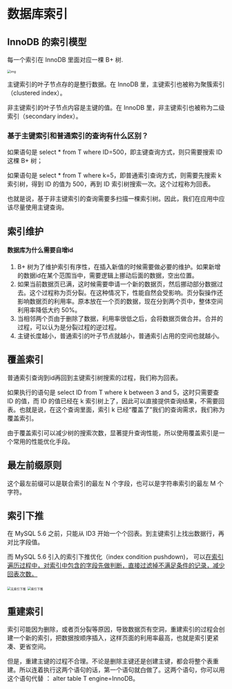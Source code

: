 # 数据库索引

## InnoDB 的索引模型

每一个索引在 InnoDB 里面对应一棵 B+ 树.

<img src="https://static001.geekbang.org/resource/image/dc/8d/dcda101051f28502bd5c4402b292e38d.png" alt="img" style="zoom:50%;" />

主键索引的叶子节点存的是整行数据。在 InnoDB 里，主键索引也被称为聚簇索引（clustered index）。

非主键索引的叶子节点内容是主键的值。在 InnoDB 里，非主键索引也被称为二级索引（secondary index）。



### 基于主键索引和普通索引的查询有什么区别？

如果语句是 select * from T where ID=500，即主键查询方式，则只需要搜索 ID 这棵 B+ 树；

如果语句是 select * from T where k=5，即普通索引查询方式，则需要先搜索 k 索引树，得到 ID 的值为 500，再到 ID 索引树搜索一次。这个过程称为回表。

也就是说，基于非主键索引的查询需要多扫描一棵索引树。因此，我们在应用中应该尽量使用主键查询。



## 索引维护

#### 数据库为什么需要自增id

1. B+ 树为了维护索引有序性，在插入新值的时候需要做必要的维护。如果新增的数据id在某个范围当中，需要逻辑上挪动后面的数据，空出位置。
2. 如果当前数据页已满，这时候需要申请一个新的数据页，然后挪动部分数据过去。这个过程称为页分裂。在这种情况下，性能自然会受影响。页分裂操作还影响数据页的利用率。原本放在一个页的数据，现在分到两个页中，整体空间利用率降低大约 50%。
3. 当相邻两个页由于删除了数据，利用率很低之后，会将数据页做合并。合并的过程，可以认为是分裂过程的逆过程。
4. 主键长度越小，普通索引的叶子节点就越小，普通索引占用的空间也就越小。



## 覆盖索引

普通索引查询到id再回到主键索引树搜索的过程，我们称为回表。



如果执行的语句是 select ID from T where k between 3 and 5，这时只需要查 ID 的值，而 ID 的值已经在 k 索引树上了，因此可以直接提供查询结果，不需要回表。也就是说，在这个查询里面，索引 k 已经“覆盖了”我们的查询需求，我们称为覆盖索引。



由于覆盖索引可以减少树的搜索次数，显著提升查询性能，所以使用覆盖索引是一个常用的性能优化手段。



## 最左前缀原则

这个最左前缀可以是联合索引的最左 N 个字段，也可以是字符串索引的最左 M 个字符。



## 索引下推

在 MySQL 5.6 之前，只能从 ID3 开始一个个回表。到主键索引上找出数据行，再对比字段值。

而 MySQL 5.6 引入的索引下推优化（index condition pushdown)， 可以<u>在索引遍历过程中，对索引中包含的字段先做判断，直接过滤掉不满足条件的记录，减少回表次数。</u>

<img src="/Users/wwei/Library/Application Support/typora-user-images/image-20210419171448180.png" title="无索引下推" style="zoom:50%;" />



<img src="/Users/wwei/Library/Application Support/typora-user-images/image-20210419171537734.png" alt="索引下推" style="zoom:50%;" />

## 重建索引

索引可能因为删除，或者页分裂等原因，导致数据页有空洞，重建索引的过程会创建一个新的索引，把数据按顺序插入，这样页面的利用率最高，也就是索引更紧凑、更省空间。

但是，重建主键的过程不合理。不论是删除主键还是创建主键，都会将整个表重建。所以连着执行这两个语句的话，第一个语句就白做了。这两个语句，你可以用这个语句代替 ： alter table T engine=InnoDB。

